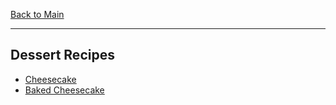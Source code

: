 [Back to Main](/README.md)

---
## Dessert Recipes

- [Cheesecake](/100%20Recipes/Cheesecake.md)
- [Baked Cheesecake](/100%20Recipes/Baked%20Cheesecake.md)